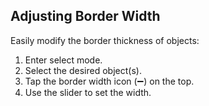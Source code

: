 ## Adjusting Border Width

Easily modify the border thickness of objects:

1. Enter select mode.
2. Select the desired object(s).
3. Tap the border width icon (➖) on the top.
4. Use the slider to set the width.
